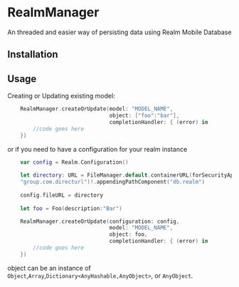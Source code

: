 # RealmManager
An threaded and easier way of persisting data using Realm Mobile Database

## Installation

## Usage

Creating or Updating existing model:


```swift
    RealmManager.createOrUpdate(model: "MODEL_NAME", 
                                object: ["foo":"bar"], 
                                completionHandler: { (error) in
        //code goes here
    })
```

or if you need to have a configuration for your realm instance

```swift
    var config = Realm.Configuration()
    
    let directory: URL = FileManager.default.containerURL(forSecurityApplicationGroupIdentifier:  
    "group.com.directurl")!.appendingPathComponent("db.realm")
    
    config.fileURL = directory
    
    let foo = Foo(description:"Bar")

    RealmManager.createOrUpdate(configuration: config, 
                                model: "MODEL_NAME", 
                                object: foo, 
                                completionHandler: { (error) in
        //code goes here
    })
```

object can be an instance of ```Object```,```Array```,```Dictionary<AnyHashable,AnyObject>```, or ```AnyObject```.

